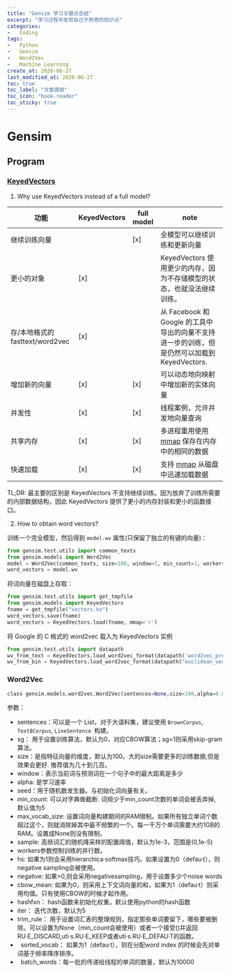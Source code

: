 ```yaml
---
title: "Gensim 学习关键点总结"
excerpt: "学习过程中发现自己不熟悉的知识点"
categories:
-   Coding
tags:
-   Python
-   Gensim
-   Word2Vec
-   Machine Learning
create_at: 2020-06-27
last_modified_at: 2020-06-27
toc: true
toc_label: "文章提纲"
toc_icon: "book-reader"
toc_sticky: true
---
```


# Gensim

## Program

### [KeyedVectors](https://radimrehurek.com/gensim/models/keyedvectors.html#why-use-keyedvectors-instead-of-a-full-model)

1.  Why use KeyedVectors instead of a full model?

| 功能                           | KeyedVectors | full model | note                                                                                         |
| ------------------------------ | ------------ | ---------- | -------------------------------------------------------------------------------------------- |
| 继续训练向量                   |              | [x]        | 全模型可以继续训练和更新向量                                                                 |
| 更小的对象                     | [x]          |            | KeyedVectors 使用更少的内存，因为不存储模型的状态，也就没法继续训练。                        |
| 存/本地格式的fasttext/word2vec | [x]          |            | 从 Facebook 和 Google 的工具中导出的向量不支持进一步的训练，但是仍然可以加载到 KeyedVectors. |
| 增加新的向量                   | [x]          | [x]        | 可以动态地向映射中增加新的实体向量                                                           |
| 并发性                         | [x]          | [x]        | 线程案例，允许并发地向量查询                                                                 |
| 共享内存                       | [x]          | [x]        | 多进程重用使用 [mmap](https://en.wikipedia.org/wiki/Mmap) 保存在内存中的相同的数据           |
| 快速加载                       | [x]          | [x]        | 支持 [mmap](https://en.wikipedia.org/wiki/Mmap) 从磁盘中迅速加载数据                         |

TL;DR: 最主要的区别是 KeyedVectors 不支持继续训练。因为放弃了训练所需要的内部数据结构，因此 KeyedVectors 提供了更小的内存封装和更小的函数接口。

2.  How to obtain word vectors?

训练一个完全模型，然后得到 `model.wv` 属性(只保留了独立的有键的向量)：

```python
from gensim.test.utils import common_texts
from gensim.models import Word2Vec
model = Word2Vec(common_texts, size=100, window=5, min_count=1, workers=4)
word_vectors = model.wv
```

将词向量在磁盘上存取：

```python
from gensim.test.utils import get_tmpfile
from gensim.models import KeyedVectors
fname = get_tmpfile("vectors.kv")
word_vectors.save(fname)
word_vectors = KeyedVectors.load(fname, mmap='r')
```

将 Google 的 C 格式的 word2vec 载入为 KeyedVectors 实例

```python
from gensim.test.utils import datapath
wv_from_text = KeyedVectors.load_word2vec_format(datapath('word2vec_pre_kv_c'), binary=False)  # C text format
wv_from_bin = KeyedVectors.load_word2vec_format(datapath("euclidean_vectors.bin"), binary=True)  # C bin format
```
### Word2Vec

``` python
class gensim.models.word2vec.Word2Vec(sentences=None,size=100,alpha=0.025,window=5,min_count=5, max_vocab_size=None, sample=0.001,seed=1, workers=3,min_alpha=0.0001, sg=0, hs=0, negative=5, cbow_mean=1,hashfxn=<built-in function hash>,iter=5,null_word=0,trim_rule=None, sorted_vocab=1, batch_words=10000)
```

参数：

-   sentences：可以是一个 List，对于大语料集，建议使用 `BrownCorpus`, `Text8Corpus`, `LineSentence `构建。
-   sg： 用于设置训练算法，默认为0，对应CBOW算法；sg=1则采用skip-gram算法。
-   size：是指特征向量的维度，默认为100。大的size需要更多的训练数据,但是效果会更好. 推荐值为几十到几百。
-   window：表示当前词与预测词在一个句子中的最大距离是多少
-   alpha: 是学习速率
-   seed：用于随机数发生器。与初始化词向量有关。
-   min_count: 可以对字典做截断. 词频少于min_count次数的单词会被丢弃掉, 默认值为5
-   max_vocab_size: 设置词向量构建期间的RAM限制。如果所有独立单词个数超过这个，则就消除掉其中最不频繁的一个。每一千万个单词需要大约1GB的RAM。设置成None则没有限制。
-   sample: 高频词汇的随机降采样的配置阈值，默认为1e-3，范围是(0,1e-5)
-   workers参数控制训练的并行数。
-   hs: 如果为1则会采用hierarchica·softmax技巧。如果设置为0（defau·t），则negative sampling会被使用。
-   negative: 如果>0,则会采用negativesampling，用于设置多少个noise words
-   cbow_mean: 如果为0，则采用上下文词向量的和，如果为1（defau·t）则采用均值。只有使用CBOW的时候才起作用。
-   hashfxn： hash函数来初始化权重。默认使用python的hash函数
-   iter： 迭代次数，默认为5
-   trim_rule： 用于设置词汇表的整理规则，指定那些单词要留下，哪些要被删除。可以设置为None（min_count会被使用）或者一个接受()并返回RU·E_DISCARD,uti·s.RU·E_KEEP或者uti·s.RU·E_DEFAU·T的函数。
-   sorted_vocab： 如果为1（defau·t），则在分配word index 的时候会先对单词基于频率降序排序。
-   batch_words：每一批的传递给线程的单词的数量，默认为10000